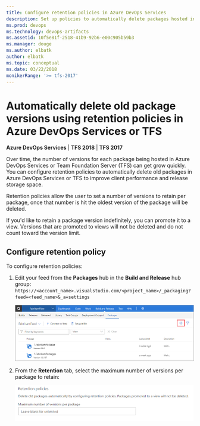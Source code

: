 ```yaml
---
title: Configure retention policies in Azure DevOps Services
description: Set up policies to automatically delete packages hosted in Azure DevOps Services and Team Foundation Server (TFS)
ms.prod: devops
ms.technology: devops-artifacts
ms.assetid: 10f5e81f-2518-41b9-92b6-e00c905b59b3
ms.manager: douge
ms.author: elbatk
author: elbatk
ms.topic: conceptual
ms.date: 03/22/2018
monikerRange: '>= tfs-2017'
---
```


# Automatically delete old package versions using retention policies in Azure DevOps Services or TFS

**Azure DevOps Services** | **TFS 2018** | **TFS 2017**

Over time, the number of versions for each package being hosted in Azure DevOps Services or Team Foundation Server (TFS) can get grow quickly. You can configure retention policies to automatically delete old packages in Azure DevOps Services or TFS to improve client performance and release storage space. 

Retention policies allow the user to set a number of versions to retain per package, once that number is hit the oldest version of the package will be deleted. 

If you'd like to retain a package version indefinitely, you can promote it to a view. Versions that are promoted to views will not be deleted and do not count toward the version limit.

## Configure retention policy

To configure retention policies:

1. Edit your feed from the **Packages** hub in the **Build and Release** hub group: ```https://<account_name>.visualstudio.com/<project_name>/_packaging?feed=<feed_name>&_a=settings```

    ![Edit an Azure DevOps Services feed in Package](../_shared/_img/edit-feed-full.png)

2. From the **Retention** tab, select the maximum number of versions per package to retain:

    ![Edit retention policy settings for old packages in Azure DevOps Services or TFS](../_img/retention-policy-settings.png)

